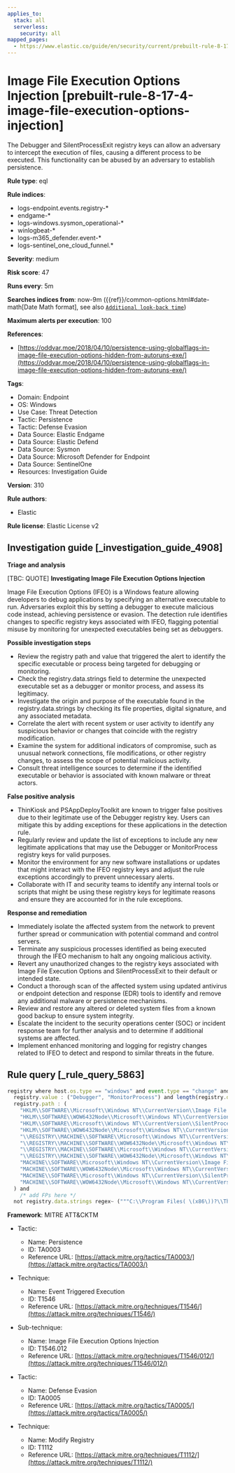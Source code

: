 ```yaml
---
applies_to:
  stack: all
  serverless:
    security: all
mapped_pages:
  - https://www.elastic.co/guide/en/security/current/prebuilt-rule-8-17-4-image-file-execution-options-injection.html
---
```


# Image File Execution Options Injection [prebuilt-rule-8-17-4-image-file-execution-options-injection]

The Debugger and SilentProcessExit registry keys can allow an adversary to intercept the execution of files, causing a different process to be executed. This functionality can be abused by an adversary to establish persistence.

**Rule type**: eql

**Rule indices**:

* logs-endpoint.events.registry-*
* endgame-*
* logs-windows.sysmon_operational-*
* winlogbeat-*
* logs-m365_defender.event-*
* logs-sentinel_one_cloud_funnel.*

**Severity**: medium

**Risk score**: 47

**Runs every**: 5m

**Searches indices from**: now-9m ({{ref}}/common-options.html#date-math[Date Math format], see also [`Additional look-back time`](docs-content://solutions/security/detect-and-alert/create-detection-rule.md#rule-schedule))

**Maximum alerts per execution**: 100

**References**:

* [https://oddvar.moe/2018/04/10/persistence-using-globalflags-in-image-file-execution-options-hidden-from-autoruns-exe/](https://oddvar.moe/2018/04/10/persistence-using-globalflags-in-image-file-execution-options-hidden-from-autoruns-exe/)

**Tags**:

* Domain: Endpoint
* OS: Windows
* Use Case: Threat Detection
* Tactic: Persistence
* Tactic: Defense Evasion
* Data Source: Elastic Endgame
* Data Source: Elastic Defend
* Data Source: Sysmon
* Data Source: Microsoft Defender for Endpoint
* Data Source: SentinelOne
* Resources: Investigation Guide

**Version**: 310

**Rule authors**:

* Elastic

**Rule license**: Elastic License v2

## Investigation guide [_investigation_guide_4908]

**Triage and analysis**

[TBC: QUOTE]
**Investigating Image File Execution Options Injection**

Image File Execution Options (IFEO) is a Windows feature allowing developers to debug applications by specifying an alternative executable to run. Adversaries exploit this by setting a debugger to execute malicious code instead, achieving persistence or evasion. The detection rule identifies changes to specific registry keys associated with IFEO, flagging potential misuse by monitoring for unexpected executables being set as debuggers.

**Possible investigation steps**

* Review the registry path and value that triggered the alert to identify the specific executable or process being targeted for debugging or monitoring.
* Check the registry.data.strings field to determine the unexpected executable set as a debugger or monitor process, and assess its legitimacy.
* Investigate the origin and purpose of the executable found in the registry.data.strings by checking its file properties, digital signature, and any associated metadata.
* Correlate the alert with recent system or user activity to identify any suspicious behavior or changes that coincide with the registry modification.
* Examine the system for additional indicators of compromise, such as unusual network connections, file modifications, or other registry changes, to assess the scope of potential malicious activity.
* Consult threat intelligence sources to determine if the identified executable or behavior is associated with known malware or threat actors.

**False positive analysis**

* ThinKiosk and PSAppDeployToolkit are known to trigger false positives due to their legitimate use of the Debugger registry key. Users can mitigate this by adding exceptions for these applications in the detection rule.
* Regularly review and update the list of exceptions to include any new legitimate applications that may use the Debugger or MonitorProcess registry keys for valid purposes.
* Monitor the environment for any new software installations or updates that might interact with the IFEO registry keys and adjust the rule exceptions accordingly to prevent unnecessary alerts.
* Collaborate with IT and security teams to identify any internal tools or scripts that might be using these registry keys for legitimate reasons and ensure they are accounted for in the rule exceptions.

**Response and remediation**

* Immediately isolate the affected system from the network to prevent further spread or communication with potential command and control servers.
* Terminate any suspicious processes identified as being executed through the IFEO mechanism to halt any ongoing malicious activity.
* Revert any unauthorized changes to the registry keys associated with Image File Execution Options and SilentProcessExit to their default or intended state.
* Conduct a thorough scan of the affected system using updated antivirus or endpoint detection and response (EDR) tools to identify and remove any additional malware or persistence mechanisms.
* Review and restore any altered or deleted system files from a known good backup to ensure system integrity.
* Escalate the incident to the security operations center (SOC) or incident response team for further analysis and to determine if additional systems are affected.
* Implement enhanced monitoring and logging for registry changes related to IFEO to detect and respond to similar threats in the future.


## Rule query [_rule_query_5863]

```js
registry where host.os.type == "windows" and event.type == "change" and
  registry.value : ("Debugger", "MonitorProcess") and length(registry.data.strings) > 0 and
  registry.path : (
    "HKLM\\SOFTWARE\\Microsoft\\Windows NT\\CurrentVersion\\Image File Execution Options\\*.exe\\Debugger",
    "HKLM\\SOFTWARE\\WOW6432Node\\Microsoft\\Windows NT\\CurrentVersion\\Image File Execution Options\\*\\Debugger",
    "HKLM\\SOFTWARE\\Microsoft\\Windows NT\\CurrentVersion\\SilentProcessExit\\*\\MonitorProcess",
    "HKLM\\SOFTWARE\\WOW6432Node\\Microsoft\\Windows NT\\CurrentVersion\\SilentProcessExit\\*\\MonitorProcess",
    "\\REGISTRY\\MACHINE\\SOFTWARE\\Microsoft\\Windows NT\\CurrentVersion\\Image File Execution Options\\*.exe\\Debugger",
    "\\REGISTRY\\MACHINE\\SOFTWARE\\WOW6432Node\\Microsoft\\Windows NT\\CurrentVersion\\Image File Execution Options\\*\\Debugger",
    "\\REGISTRY\\MACHINE\\SOFTWARE\\Microsoft\\Windows NT\\CurrentVersion\\SilentProcessExit\\*\\MonitorProcess",
    "\\REGISTRY\\MACHINE\\SOFTWARE\\WOW6432Node\\Microsoft\\Windows NT\\CurrentVersion\\SilentProcessExit\\*\\MonitorProcess",
    "MACHINE\\SOFTWARE\\Microsoft\\Windows NT\\CurrentVersion\\Image File Execution Options\\*.exe\\Debugger",
    "MACHINE\\SOFTWARE\\WOW6432Node\\Microsoft\\Windows NT\\CurrentVersion\\Image File Execution Options\\*\\Debugger",
    "MACHINE\\SOFTWARE\\Microsoft\\Windows NT\\CurrentVersion\\SilentProcessExit\\*\\MonitorProcess",
    "MACHINE\\SOFTWARE\\WOW6432Node\\Microsoft\\Windows NT\\CurrentVersion\\SilentProcessExit\\*\\MonitorProcess"
  ) and
    /* add FPs here */
  not registry.data.strings regex~ ("""C:\\Program Files( \(x86\))?\\ThinKiosk\\thinkiosk\.exe""", """.*\\PSAppDeployToolkit\\.*""")
```

**Framework**: MITRE ATT&CKTM

* Tactic:

    * Name: Persistence
    * ID: TA0003
    * Reference URL: [https://attack.mitre.org/tactics/TA0003/](https://attack.mitre.org/tactics/TA0003/)

* Technique:

    * Name: Event Triggered Execution
    * ID: T1546
    * Reference URL: [https://attack.mitre.org/techniques/T1546/](https://attack.mitre.org/techniques/T1546/)

* Sub-technique:

    * Name: Image File Execution Options Injection
    * ID: T1546.012
    * Reference URL: [https://attack.mitre.org/techniques/T1546/012/](https://attack.mitre.org/techniques/T1546/012/)

* Tactic:

    * Name: Defense Evasion
    * ID: TA0005
    * Reference URL: [https://attack.mitre.org/tactics/TA0005/](https://attack.mitre.org/tactics/TA0005/)

* Technique:

    * Name: Modify Registry
    * ID: T1112
    * Reference URL: [https://attack.mitre.org/techniques/T1112/](https://attack.mitre.org/techniques/T1112/)



